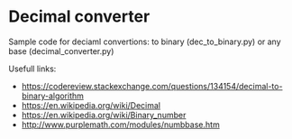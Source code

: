 # Decimal converter

Sample code for deciaml convertions: to binary (dec_to_binary.py) or any base (decimal_converter.py)

Usefull links:
- https://codereview.stackexchange.com/questions/134154/decimal-to-binary-algorithm
- https://en.wikipedia.org/wiki/Decimal
- https://en.wikipedia.org/wiki/Binary_number
- http://www.purplemath.com/modules/numbbase.htm
